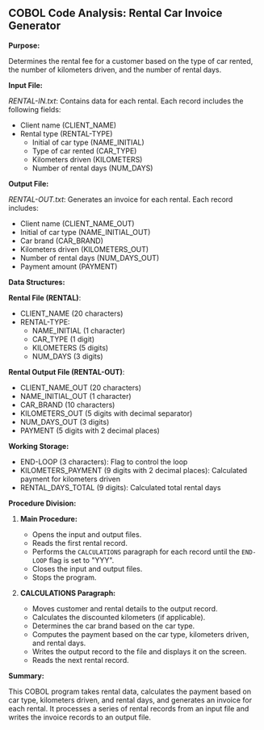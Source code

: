 ## COBOL Code Analysis: Rental Car Invoice Generator

**Purpose:**

Determines the rental fee for a customer based on the type of car rented, the number of kilometers driven, and the number of rental days.

**Input File:**

*RENTAL-IN.txt*: Contains data for each rental. Each record includes the following fields:

 - Client name (CLIENT_NAME)
 - Rental type (RENTAL-TYPE)
   - Initial of car type (NAME_INITIAL)
   - Type of car rented (CAR_TYPE)
   - Kilometers driven (KILOMETERS)
   - Number of rental days (NUM_DAYS)

**Output File:**

*RENTAL-OUT.txt*: Generates an invoice for each rental. Each record includes:

 - Client name (CLIENT_NAME_OUT)
 - Initial of car type (NAME_INITIAL_OUT)
 - Car brand (CAR_BRAND)
 - Kilometers driven (KILOMETERS_OUT)
 - Number of rental days (NUM_DAYS_OUT)
 - Payment amount (PAYMENT)

**Data Structures:**

**Rental File (RENTAL)**:

 - CLIENT_NAME (20 characters)
 - RENTAL-TYPE:
   - NAME_INITIAL (1 character)
   - CAR_TYPE (1 digit)
   - KILOMETERS (5 digits)
   - NUM_DAYS (3 digits)

**Rental Output File (RENTAL-OUT)**:

 - CLIENT_NAME_OUT (20 characters)
 - NAME_INITIAL_OUT (1 character)
 - CAR_BRAND (10 characters)
 - KILOMETERS_OUT (5 digits with decimal separator)
 - NUM_DAYS_OUT (3 digits)
 - PAYMENT (5 digits with 2 decimal places)

**Working Storage:**

 - END-LOOP (3 characters): Flag to control the loop
 - KILOMETERS_PAYMENT (9 digits with 2 decimal places): Calculated payment for kilometers driven
 - RENTAL_DAYS_TOTAL (9 digits): Calculated total rental days

**Procedure Division:**

1. **Main Procedure:**
   - Opens the input and output files.
   - Reads the first rental record.
   - Performs the `CALCULATIONS` paragraph for each record until the `END-LOOP` flag is set to "YYY".
   - Closes the input and output files.
   - Stops the program.

2. **CALCULATIONS Paragraph:**
   - Moves customer and rental details to the output record.
   - Calculates the discounted kilometers (if applicable).
   - Determines the car brand based on the car type.
   - Computes the payment based on the car type, kilometers driven, and rental days.
   - Writes the output record to the file and displays it on the screen.
   - Reads the next rental record.

**Summary:**

This COBOL program takes rental data, calculates the payment based on car type, kilometers driven, and rental days, and generates an invoice for each rental. It processes a series of rental records from an input file and writes the invoice records to an output file.